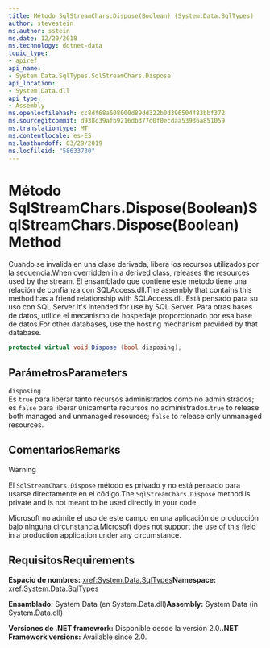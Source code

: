 ```yaml
---
title: Método SqlStreamChars.Dispose(Boolean) (System.Data.SqlTypes)
author: stevestein
ms.author: sstein
ms.date: 12/20/2018
ms.technology: dotnet-data
topic_type:
- apiref
api_name:
- System.Data.SqlTypes.SqlStreamChars.Dispose
api_location:
- System.Data.dll
api_type:
- Assembly
ms.openlocfilehash: cc8df68a608000d89dd322b0d396504483bbf372
ms.sourcegitcommit: d938c39afb9216db377d0f0ecdaa53936a851059
ms.translationtype: MT
ms.contentlocale: es-ES
ms.lasthandoff: 03/29/2019
ms.locfileid: "58633730"
---
```

# <a name="sqlstreamcharsdisposeboolean-method"></a><span data-ttu-id="3fc1f-102">Método SqlStreamChars.Dispose(Boolean)</span><span class="sxs-lookup"><span data-stu-id="3fc1f-102">SqlStreamChars.Dispose(Boolean) Method</span></span>

<span data-ttu-id="3fc1f-103">Cuando se invalida en una clase derivada, libera los recursos utilizados por la secuencia.</span><span class="sxs-lookup"><span data-stu-id="3fc1f-103">When overridden in a derived class, releases the resources used by the stream.</span></span> <span data-ttu-id="3fc1f-104">El ensamblado que contiene este método tiene una relación de confianza con SQLAccess.dll.</span><span class="sxs-lookup"><span data-stu-id="3fc1f-104">The assembly that contains this method has a friend relationship with SQLAccess.dll.</span></span> <span data-ttu-id="3fc1f-105">Está pensado para su uso con SQL Server.</span><span class="sxs-lookup"><span data-stu-id="3fc1f-105">It's intended for use by SQL Server.</span></span> <span data-ttu-id="3fc1f-106">Para otras bases de datos, utilice el mecanismo de hospedaje proporcionado por esa base de datos.</span><span class="sxs-lookup"><span data-stu-id="3fc1f-106">For other databases, use the hosting mechanism provided by that database.</span></span>

```csharp
protected virtual void Dispose (bool disposing);
```

## <a name="parameters"></a><span data-ttu-id="3fc1f-107">Parámetros</span><span class="sxs-lookup"><span data-stu-id="3fc1f-107">Parameters</span></span>

`disposing`\
<span data-ttu-id="3fc1f-108">Es `true` para liberar tanto recursos administrados como no administrados; es `false` para liberar únicamente recursos no administrados.</span><span class="sxs-lookup"><span data-stu-id="3fc1f-108">`true` to release both managed and unmanaged resources; `false` to release only unmanaged resources.</span></span>

## <a name="remarks"></a><span data-ttu-id="3fc1f-109">Comentarios</span><span class="sxs-lookup"><span data-stu-id="3fc1f-109">Remarks</span></span>

> [!WARNING]
> <span data-ttu-id="3fc1f-110">El `SqlStreamChars.Dispose` método es privado y no está pensado para usarse directamente en el código.</span><span class="sxs-lookup"><span data-stu-id="3fc1f-110">The `SqlStreamChars.Dispose` method is private and is not meant to be used directly in your code.</span></span>
>
> <span data-ttu-id="3fc1f-111">Microsoft no admite el uso de este campo en una aplicación de producción bajo ninguna circunstancia.</span><span class="sxs-lookup"><span data-stu-id="3fc1f-111">Microsoft does not support the use of this field in a production application under any circumstance.</span></span>

## <a name="requirements"></a><span data-ttu-id="3fc1f-112">Requisitos</span><span class="sxs-lookup"><span data-stu-id="3fc1f-112">Requirements</span></span>

<span data-ttu-id="3fc1f-113">**Espacio de nombres:** <xref:System.Data.SqlTypes></span><span class="sxs-lookup"><span data-stu-id="3fc1f-113">**Namespace:** <xref:System.Data.SqlTypes></span></span>

<span data-ttu-id="3fc1f-114">**Ensamblado:** System.Data (en System.Data.dll)</span><span class="sxs-lookup"><span data-stu-id="3fc1f-114">**Assembly:** System.Data (in System.Data.dll)</span></span>

<span data-ttu-id="3fc1f-115">**Versiones de .NET framework:** Disponible desde la versión 2.0.</span><span class="sxs-lookup"><span data-stu-id="3fc1f-115">**.NET Framework versions:** Available since 2.0.</span></span>